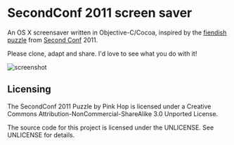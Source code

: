 # SecondConf 2011 screen saver

An OS X screensaver written in Objective-C/Cocoa, inspired by the [fiendish puzzle][puzzle]
from [Second Conf][sc] 2011.

Please clone, adapt and share. I'd love to see what you do with it!

![screenshot](http://f.cl.ly/items/2P0I0b0r320w050w0R1b/sc2011-screensaver.png)

## Licensing

The SecondConf 2011 Puzzle by Pink Hop is licensed under a Creative Commons 
Attribution-NonCommercial-ShareAlike 3.0 Unported License.

The source code for this project is licensed under the UNLICENSE. See
UNLICENSE for details.

[puzzle]: http://cdn.secondconf.com/2011/puzzle/SecondConf-2011-Puzzle.pdf
[sc]: http://www.secondconf.com/